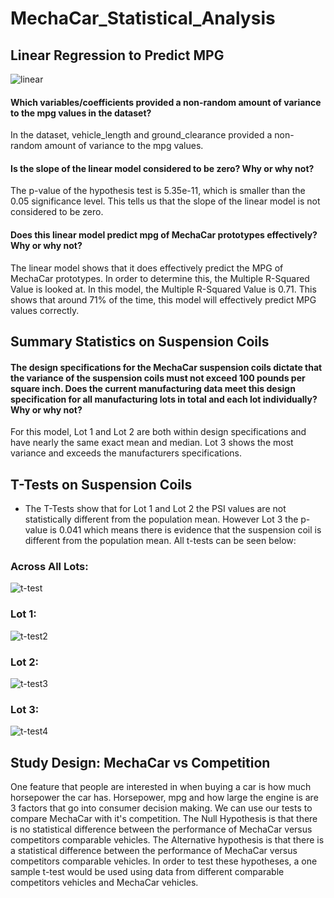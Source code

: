 # MechaCar_Statistical_Analysis

## Linear Regression to Predict MPG
![linear](https://user-images.githubusercontent.com/79758494/125987086-4fe789ae-d47d-4b4f-a5f1-162e7a407f79.PNG)
#### Which variables/coefficients provided a non-random amount of variance to the mpg values in the dataset?
In the dataset, vehicle_length and ground_clearance provided a non-random amount of variance to the mpg values. 
#### Is the slope of the linear model considered to be zero? Why or why not?
The p-value of the hypothesis test is 5.35e-11, which is smaller than the 0.05 significance level. This tells us that the slope of the linear model is not considered to be zero.
#### Does this linear model predict mpg of MechaCar prototypes effectively? Why or why not?
The linear model shows that it does effectively predict the MPG of MechaCar prototypes. In order to determine this, the Multiple R-Squared Value is looked at. In this model, the Multiple R-Squared Value is 0.71. This shows that around 71% of the time, this model will effectively predict MPG values correctly.  
## Summary Statistics on Suspension Coils

#### The design specifications for the MechaCar suspension coils dictate that the variance of the suspension coils must not exceed 100 pounds per square inch. Does the current manufacturing data meet this design specification for all manufacturing lots in total and each lot individually? Why or why not?
    
For this model, Lot 1 and Lot 2 are both within design specifications and have nearly the same exact mean and median. Lot 3 shows the most variance and exceeds the manufacturers specifications.

## T-Tests on Suspension Coils

-   The T-Tests show that for Lot 1 and Lot 2 the PSI values are not statistically different from the population mean. However Lot 3 the p-value is 0.041 which means there is evidence that the suspension coil is different from the population mean. All t-tests can be seen below:
### Across All Lots: 
![t-test](https://user-images.githubusercontent.com/79758494/125987099-2f68a1e0-8a80-4ee1-82a4-be4415165e0f.PNG)

### Lot 1:
![t-test2](https://user-images.githubusercontent.com/79758494/125987100-52eccaf4-cf75-4291-80d0-20fce18e792b.PNG)

### Lot 2: 
![t-test3](https://user-images.githubusercontent.com/79758494/125987101-53270e3e-29ec-45fd-9122-f3e24f54994c.PNG)

### Lot 3: 
![t-test4](https://user-images.githubusercontent.com/79758494/125987102-f23542d1-9bd0-45b0-868b-50f548fe6ede.PNG)

## Study Design: MechaCar vs Competition

One feature that people are interested in when buying a car is how much horsepower the car has. Horsepower, mpg and how large the engine is are 3 factors that go into consumer decision making. We can use our tests to compare MechaCar with it's competition. The Null Hypothesis is that there is no statistical difference between the performance of MechaCar versus competitors comparable vehicles.  The Alternative hypothesis is that there is a statistical difference between the performance of MechaCar versus competitors comparable vehicles. In order to test these hypotheses, a one sample t-test would be used using data from different comparable competitors vehicles and MechaCar vehicles. 
